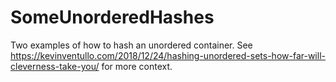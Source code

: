 # SomeUnorderedHashes
Two examples of how to hash an unordered container. See https://kevinventullo.com/2018/12/24/hashing-unordered-sets-how-far-will-cleverness-take-you/ for more context. 
